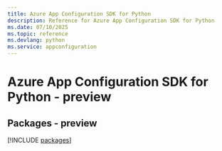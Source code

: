 ```yaml
---
title: Azure App Configuration SDK for Python
description: Reference for Azure App Configuration SDK for Python
ms.date: 07/10/2025
ms.topic: reference
ms.devlang: python
ms.service: appconfiguration
---
```

# Azure App Configuration SDK for Python - preview
## Packages - preview
[!INCLUDE [packages](app-configuration-index.md)]